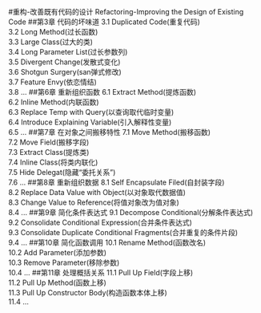 #重构-改善既有代码的设计
Refactoring-Improving the Design of Existing Code
##第3章 代码的坏味道
3.1 Duplicated Code(重复代码)<br>
3.2 Long Method(过长函数)<br>
3.3 Large Class(过大的类)<br>
3.4 Long Parameter List(过长参数列)<br>
3.5 Divergent Change(发散式变化)<br>
3.6 Shotgun Surgery(san弹式修改)<br>
3.7 Feature Envy(依恋情结)<br>
3.8 ...
##第6章 重新组织函数
6.1 Extract Method(提炼函数)<br>
6.2 Inline Method(内联函数)<br>
6.3 Replace Temp with Query(以查询取代临时变量)<br>
6.4 Introduce Explaining Variable(引入解释性变量)<br>
6.5 ...
##第7章 在对象之间搬移特性
7.1 Move Method(搬移函数)<br>
7.2 Move Field(搬移字段)<br>
7.3 Extract Class(提炼类)<br>
7.4 Inline Class(将类内联化)<br>
7.5 Hide Delegat(隐藏“委托关系”)<br>
7.6 ...
##第8章 重新组织数据
8.1 Self Encapsulate Filed(自封装字段)<br>
8.2 Replace Data Value with Object(以对象取代数据值)<br>
8.3 Change Value to Reference(将值对象改为值对象)<br>
8.4 ...
##第9章 简化条件表达式
9.1 Decompose Conditional(分解条件表达式)<br>
9.2 Consolidate Conditional Expression(合并条件表达式)<br>
9.3 Consolidate Duplicate Conditional Fragments(合并重复的条件片段)<br>
9.4 ...
##第10章 简化函数调用
10.1 Rename Method(函数改名)<br>
10.2 Add Parameter(添加参数)<br>
10.3 Remove Parameter(移除参数)<br>
10.4 ...
##第11章 处理概括关系
11.1 Pull Up Field(字段上移)<br>
11.2 Pull Up Method(函数上移)<br>
11.3 Pull Up Constructor Body(构造函数本体上移)<br>
11.4 ...






